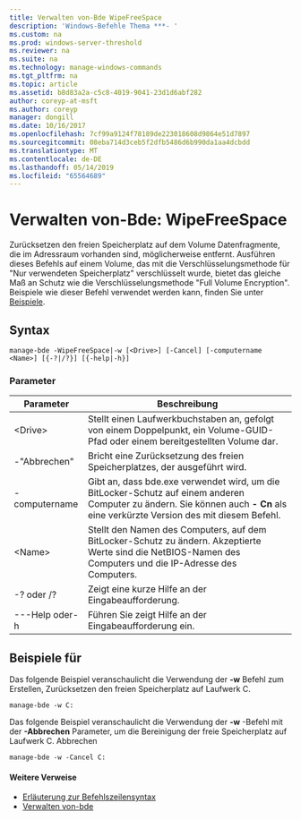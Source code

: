```yaml
---
title: Verwalten von-Bde WipeFreeSpace
description: 'Windows-Befehle Thema ***- '
ms.custom: na
ms.prod: windows-server-threshold
ms.reviewer: na
ms.suite: na
ms.technology: manage-windows-commands
ms.tgt_pltfrm: na
ms.topic: article
ms.assetid: b8d83a2a-c5c8-4019-9041-23d1d6abf282
author: coreyp-at-msft
ms.author: coreyp
manager: dongill
ms.date: 10/16/2017
ms.openlocfilehash: 7cf99a9124f78189de223018608d9864e51d7897
ms.sourcegitcommit: 08eba714d3ceb5f2dfb5486d6b990da1aa4dcbdd
ms.translationtype: MT
ms.contentlocale: de-DE
ms.lasthandoff: 05/14/2019
ms.locfileid: "65564689"
---
```

# <a name="manage-bde-wipefreespace"></a>Verwalten von-Bde: WipeFreeSpace



Zurücksetzen den freien Speicherplatz auf dem Volume Datenfragmente, die im Adressraum vorhanden sind, möglicherweise entfernt. Ausführen dieses Befehls auf einem Volume, das mit die Verschlüsselungsmethode für "Nur verwendeten Speicherplatz" verschlüsselt wurde, bietet das gleiche Maß an Schutz wie die Verschlüsselungsmethode "Full Volume Encryption". Beispiele wie dieser Befehl verwendet werden kann, finden Sie unter [Beispiele](#BKMK_Examples).

## <a name="syntax"></a>Syntax

```
manage-bde -WipeFreeSpace|-w [<Drive>] [-Cancel] [-computername <Name>] [{-?|/?}] [{-help|-h}]
```

### <a name="parameters"></a>Parameter

|Parameter|Beschreibung|
|---------|-----------|
|\<Drive>|Stellt einen Laufwerkbuchstaben an, gefolgt von einem Doppelpunkt, ein Volume-GUID-Pfad oder einem bereitgestellten Volume dar.|
|-"Abbrechen"|Bricht eine Zurücksetzung des freien Speicherplatzes, der ausgeführt wird.|
|-computername|Gibt an, dass bde.exe verwendet wird, um die BitLocker-Schutz auf einem anderen Computer zu ändern. Sie können auch **- Cn** als eine verkürzte Version des mit diesem Befehl.|
|\<Name>|Stellt den Namen des Computers, auf dem BitLocker-Schutz zu ändern. Akzeptierte Werte sind die NetBIOS-Namen des Computers und die IP-Adresse des Computers.|
|-? oder /?|Zeigt eine kurze Hilfe an der Eingabeaufforderung.|
|---Help oder-h|Führen Sie zeigt Hilfe an der Eingabeaufforderung ein.|

## <a name="BKMK_Examples"></a>Beispiele für

Das folgende Beispiel veranschaulicht die Verwendung der **-w** Befehl zum Erstellen, Zurücksetzen den freien Speicherplatz auf Laufwerk C.
```
manage-bde -w C:
```
Das folgende Beispiel veranschaulicht die Verwendung der **-w** -Befehl mit der **-Abbrechen** Parameter, um die Bereinigung der freie Speicherplatz auf Laufwerk C. Abbrechen
```
manage-bde -w -Cancel C:
```

#### <a name="additional-references"></a>Weitere Verweise

-   [Erläuterung zur Befehlszeilensyntax](command-line-syntax-key.md)
-   [Verwalten von-bde](manage-bde.md)